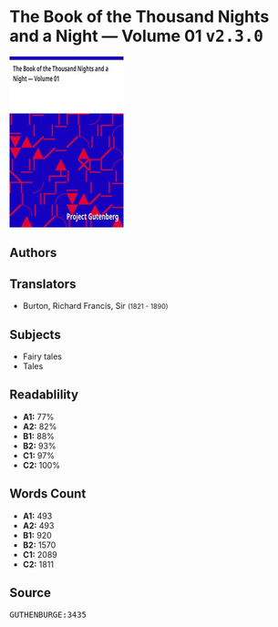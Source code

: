 # The Book of the Thousand Nights and a Night — Volume 01 <kbd>v2.3.0</kbd>

![](./cover.medium.jpg "")

## Authors



## Translators


 - Burton, Richard Francis, Sir <small>(1821 - 1890)</small>

## Subjects


 - Fairy tales
 - Tales

## Readablility


 - **A1:** 77%
 - **A2:** 82%
 - **B1:** 88%
 - **B2:** 93%
 - **C1:** 97%
 - **C2:** 100%

## Words Count


 - **A1:** 493
 - **A2:** 493
 - **B1:** 920
 - **B2:** 1570
 - **C1:** 2089
 - **C2:** 1811

## Source


<kbd>GUTHENBURGE:3435</kbd>
